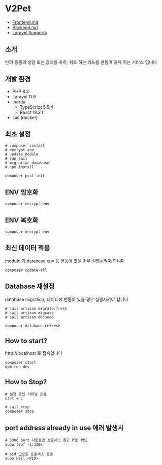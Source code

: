 # V2Pet

- [Frontend.md](Frontend.md)
- [Backend.md](Backend.md)
- [Laravel Supports](https://github.com/WilsonParker/LaravelSupports)

## 소개

반려 동물의 생일 또는 장례를 축하, 위로 하는 카드를 만들어 공유 하는 서비스 입니다

## 개발 환경

- PHP 8.3
- Laravel 11.9
- Inertia
    - TypeScript 5.5.4
    - React 18.3.1
- sail (docker)

## 최초 설정

```shell
# composer install
# decrypt env
# update module
# run sail
# migration database
# npm install

composer post-init
```

## ENV 암호화

```shell
composer encrypt-env
```

## ENV 복호화

```shell
composer decrypt-env
```

## 최신 데이터 적용

module 과 database,env 등 변동이 있을 경우 실행시켜야 합니다

```shell
composer update-all
```

## Database 재설정

database migration, 데이터에 변동이 있을 경우 실행시켜야 합니다

```shell
# sail artisan migrate:fresh
# sail artisan migrate
# sail artisan db:seed

composer database-refresh
```

## How to start?

http://localhost 로 접속합니다

```shell
composer start
npm run dev
```

## How to Stop?

```shell
# 실행 중인 터미널 종료
ctrl + c

# sail stop
composer stop
```

## port address already in use 에러 발생시

```shell
# 3306 port 사용중인 프로세스 찾고 PID 확인
sudo lsof -i:3306

# pid 값으로 프로세스 종료
sudo kill <PID>
```

